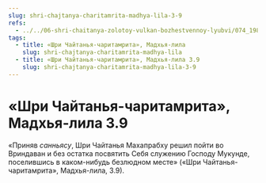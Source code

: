 ```yaml
---
slug: shri-chajtanya-charitamrita-madhya-lila-3-9
refs:
  - ../../06-shri-chaitanya-zolotoy-vulkan-bozhestvennoy-lyubvi/074_1983-01-15_sridharmj_sanyasa_mahaprabhu_part2.md
tags:
  - title: «Шри Чайтанья-чаритамрита», Мадхья-лила
    slug: shri-chajtanya-charitamrita-madhya-lila
  - title: «Шри Чайтанья-чаритамрита», Мадхья-лила 3.9
    slug: shri-chajtanya-charitamrita-madhya-lila-3-9
---
```


# «Шри Чайтанья-чаритамрита», Мадхья-лила 3.9

«Приняв *санньясу*, Шри Чайтанья Махапрабху решил пойти во Вриндаван и без остатка посвятить Себя служению Господу Мукунде, поселившись в каком-нибудь безлюдном месте» («Шри Чайтанья-чаритамрита», Мадхья-лила, 3.9).

